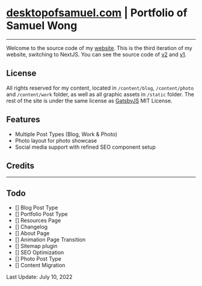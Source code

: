 # [desktopofsamuel.com](https://desktopofsamuel.com/?ref=github) | Portfolio of Samuel Wong

---

Welcome to the source code of my [website](https://desktopofsamuel.com/?ref=github). This is the third iteration of my website, switching to NextJS. You can see the source code of [v2](https://github.com/desktopofsamuel/portfolio) and [v1](https://github.com/desktopofsamuel/portfolio-v1).

## License

All rights reserved for my content, located in `/content/blog`, `/content/photo` and `/content/work` folder, as well as all graphic assets in `/static` folder. The rest of the site is under the same license as [GatsbyJS](https://github.com/gatsbyjs/gatsby) MIT License. 

## Features
- Multiple Post Types (Blog, Work & Photo)
- Photo layout for photo showcase
- Social media support with refined SEO component setup

## Credits 

<!-- Built on [GatsbyJS](https://www.gatsbyjs.com/) using [Gatsby Advance Starter](https://github.com/Vagr9K/gatsby-advanced-starter), styled with [Styled Components](https://styled-components.com/). 

Primary font is [Gibson](https://fonts.adobe.com/fonts/gibson), secondary font is [Chivo](https://fonts.google.com/specimen/Chivo) and [Clarendon URW](https://fonts.adobe.com/fonts/clarendon-urw) is also used in case study page. -->

---

## Todo

- [] Blog Post Type
- [] Portfolio Post Type
- [] Resources Page
- [] Changelog 
- [] About Page
- [] Animation Page Transition
- [] Sitemap plugin
- [] SEO Optimization
- [] Photo Post Type
- [] Content Migration

Last Update: July 10, 2022 